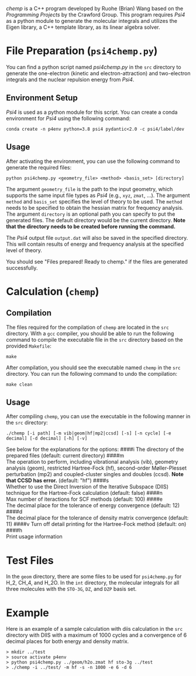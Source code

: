 *chemp* is a C++ program developed by Ruohe (Brian) Wang based on the *Programming Projects* by the Crawford Group. This program requires *Psi4* as a python module to generate the molecular integrals and utilizes the Eigen library, a C++ template library, as its linear algebra solver.

# File Preparation (`psi4chemp.py`)
You can find a python script named *psi4chemp.py* in the `src` directory to generate the one-electron (kinetic and electron-attraction) and two-electron integrals and the nuclear repulsion energy from *Psi4*.

## Environment Setup
*Psi4* is used as a python module for this script. You can create a conda environment for *Psi4* using the following command:
```
conda create -n p4env python=3.8 psi4 pydantic<2.0 -c psi4/label/dev
```

## Usage
After activating the environment, you can use the following command to generate the required files:
```
python psi4chemp.py <geometry_file> <method> <basis_set> [directory]
```
The argument `geometry_file` is the path to the input geometry, which supports the same input file types as *Psi4* (e.g., `xyz`, `zmat`, ...). The argument `method` and `basis_set` specifies the level of theory to be used. The `method` needs to be specified to obtain the hessian matrix for frequency analysis. The argument `directory` is an optional path you can specify to put the generated files. The default directory would be the current directory. **Note that the directory needs to be created before running the command.**

The *Psi4* output file `output.dat` will also be saved in the specified directory. This will contain results of energy and frequency analysis at the specified level of theory. 

You should see "Files prepared! Ready to chemp." if the files are generated successfully.

# Calculation (`chemp`)
## Compilation
The files required for the compilation of `chemp` are located in the `src` directory. With a `gcc` compiler, you should be able to run the following command to compile the executable file in the `src` directory based on the provided `Makefile`:
```
make
```
After compilation, you should see the executable named `chemp` in the `src` directory. You can run the following command to undo the compilation:
```
make clean
```
## Usage
After compiling `chemp`, you can use the executable in the following manner in the `src` directory:
```
./chemp [-i path] [-m vib|geom|hf|mp2|ccsd] [-s] [-n cycle] [-e decimal] [-d decimal] [-h] [-v]
```
See below for the explanations for the options:
####i
The directory of the prepared files (default: current directory)
####m    
The operation to perform, including vibrational analysis (vib), geometry analysis (geom), restricted Hartree-Fock (hf), second-order Møller-Plesset perturbation (mp2) and coupled-cluster singles and doubles (ccsd). **Note that CCSD has error.** (default: "hf")
####s            
Whether to use the Direct Inversion of the Iterative Subspace (DIIS) technique for the Hartree-Fock calculation (default: false)
####n           
Max number of iteractions for SCF methods (default: 100)
####e            
The decimal place for the tolerance of energy convergence (default: 12)
####d          
The decimal place for the tolerance of density matrix convergence (default: 11)
####v
Turn off detail printing for the Hartree-Fock method (default: on)
####h            
Print usage information

# Test Files
In the `geom` directory, there are some files to be used for `psi4chemp.py` for H_2, CH_4, and H_2O. In the `int` directory, the molecular integrals for all three molecules with the `STO-3G`, `DZ`, and `DZP` basis set. 


# Example
Here is an example of a sample calculation with diis calculation in the `src` directory with DIIS with a maximum of 1000 cycles and a convergence of 6 decimal places for both energy and density matrix.
```
> mkdir ../test
> source activate p4env
> python psi4chemp.py ../geom/h2o.zmat hf sto-3g ../test
> ./chemp -i ../test/ -m hf -s -n 1000 -e 6 -d 6
```
